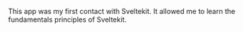This app was my first contact with Sveltekit. It allowed me to learn the fundamentals principles of Sveltekit.